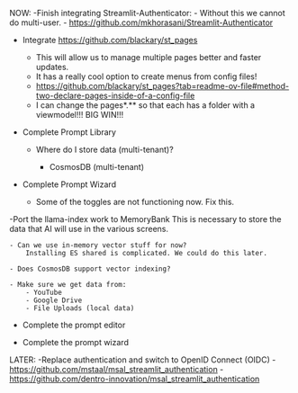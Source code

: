 NOW:
-Finish integrating Streamlit-Authenticator:
    - Without this we cannot do multi-user.
    - https://github.com/mkhorasani/Streamlit-Authenticator

- Integrate https://github.com/blackary/st_pages
    - This will allow us to manage multiple pages better and faster updates.
    - It has a really cool option to create menus from config files!
    - https://github.com/blackary/st_pages?tab=readme-ov-file#method-two-declare-pages-inside-of-a-config-file
    - I can change the pages\*.** so that each has a folder with a viewmodel!!! BIG WIN!!!

- Complete Prompt Library
    - Where do I store data (multi-tenant)?

        - CosmosDB (multi-tenant)

- Complete Prompt Wizard
    - Some of the toggles are not functioning now. Fix this.

-Port the llama-index work to MemoryBank
    This is necessary to store the data that AI will use in the various screens.

    - Can we use in-memory vector stuff for now?
        Installing ES shared is complicated. We could do this later.
        
    - Does CosmosDB support vector indexing?

    - Make sure we get data from:
        - YouTube
        - Google Drive
        - File Uploads (local data)

- Complete the prompt editor

- Complete the prompt wizard

    


LATER:
-Replace authentication and switch to OpenID Connect (OIDC)
    -https://github.com/mstaal/msal_streamlit_authentication
    -https://github.com/dentro-innovation/msal_streamlit_authentication

